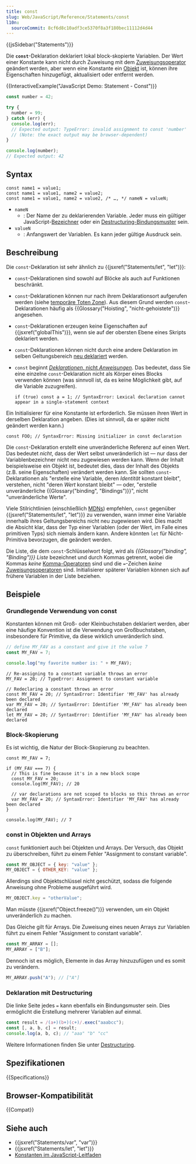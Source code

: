 ```yaml
---
title: const
slug: Web/JavaScript/Reference/Statements/const
l10n:
  sourceCommit: 8cf6d8c10adf3ce5370f8a3f180bec11112d4d44
---
```


{{jsSidebar("Statements")}}

Die **`const`**-Deklaration deklariert lokal block-skopierte Variablen. Der Wert einer Konstante kann nicht durch Zuweisung mit dem [Zuweisungsoperator](/de/docs/Web/JavaScript/Reference/Operators/Assignment) geändert werden, aber wenn eine Konstante ein [Objekt](/de/docs/Web/JavaScript/Guide/Data_structures#objects) ist, können ihre Eigenschaften hinzugefügt, aktualisiert oder entfernt werden.

{{InteractiveExample("JavaScript Demo: Statement - Const")}}

```js interactive-example
const number = 42;

try {
  number = 99;
} catch (err) {
  console.log(err);
  // Expected output: TypeError: invalid assignment to const 'number'
  // (Note: the exact output may be browser-dependent)
}

console.log(number);
// Expected output: 42
```

## Syntax

```js-nolint
const name1 = value1;
const name1 = value1, name2 = value2;
const name1 = value1, name2 = value2, /* …, */ nameN = valueN;
```

- `nameN`
  - : Der Name der zu deklarierenden Variable. Jeder muss ein gültiger JavaScript-[Bezeichner](/de/docs/Web/JavaScript/Reference/Lexical_grammar#identifiers) oder ein [Destructuring-Bindungsmuster](/de/docs/Web/JavaScript/Reference/Operators/Destructuring) sein.
- `valueN`
  - : Anfangswert der Variablen. Es kann jeder gültige Ausdruck sein.

## Beschreibung

Die `const`-Deklaration ist sehr ähnlich zu {{jsxref("Statements/let", "let")}}:

- `const`-Deklarationen sind sowohl auf Blöcke als auch auf Funktionen beschränkt.
- `const`-Deklarationen können nur nach ihrem Deklarationsort aufgerufen werden (siehe [temporäre Toten Zone](/de/docs/Web/JavaScript/Reference/Statements/let#temporal_dead_zone_tdz)). Aus diesem Grund werden `const`-Deklarationen häufig als {{Glossary("Hoisting", "nicht-gehoistete")}} angesehen.
- `const`-Deklarationen erzeugen keine Eigenschaften auf {{jsxref("globalThis")}}, wenn sie auf der obersten Ebene eines Skripts deklariert werden.
- `const`-Deklarationen können nicht durch eine andere Deklaration im selben Geltungsbereich [neu deklariert](/de/docs/Web/JavaScript/Reference/Statements/let#redeclarations) werden.
- `const` beginnt [_Deklarationen_, nicht _Anweisungen_](/de/docs/Web/JavaScript/Reference/Statements#difference_between_statements_and_declarations). Das bedeutet, dass Sie eine einzelne `const`-Deklaration nicht als Körper eines Blocks verwenden können (was sinnvoll ist, da es keine Möglichkeit gibt, auf die Variable zuzugreifen).

  ```js-nolint example-bad
  if (true) const a = 1; // SyntaxError: Lexical declaration cannot appear in a single-statement context
  ```

Ein Initialisierer für eine Konstante ist erforderlich. Sie müssen ihren Wert in derselben Deklaration angeben. (Dies ist sinnvoll, da er später nicht geändert werden kann.)

```js-nolint example-bad
const FOO; // SyntaxError: Missing initializer in const declaration
```

Die `const`-Deklaration erstellt eine unveränderliche Referenz auf einen Wert. Das bedeutet _nicht_, dass der Wert selbst unveränderlich ist — nur dass der Variablenbezeichner nicht neu zugewiesen werden kann. Wenn der Inhalt beispielsweise ein Objekt ist, bedeutet dies, dass der Inhalt des Objekts (z.B. seine Eigenschaften) verändert werden kann. Sie sollten `const`-Deklarationen als "erstelle eine Variable, deren _Identität_ konstant bleibt", verstehen, nicht "deren _Wert_ konstant bleibt" — oder, "erstelle unveränderliche {{Glossary("binding", "Bindings")}}", nicht "unveränderliche Werte".

Viele Stilrichtlinien (einschließlich [MDNs](/de/docs/MDN/Writing_guidelines/Writing_style_guide/Code_style_guide/JavaScript#variable_declarations)) empfehlen, `const` gegenüber {{jsxref("Statements/let", "let")}} zu verwenden, wann immer eine Variable innerhalb ihres Geltungsbereichs nicht neu zugewiesen wird. Dies macht die Absicht klar, dass der Typ einer Variablen (oder der Wert, im Falle eines primitiven Typs) sich niemals ändern kann. Andere könnten `let` für Nicht-Primitiva bevorzugen, die geändert werden.

Die Liste, die dem `const`-Schlüsselwort folgt, wird als _{{Glossary("binding", "Binding")}} Liste_ bezeichnet und durch Kommas getrennt, wobei die Kommas _keine_ [Komma-Operatoren](/de/docs/Web/JavaScript/Reference/Operators/Comma_operator) sind und die `=`-Zeichen _keine_ [Zuweisungsoperatoren](/de/docs/Web/JavaScript/Reference/Operators/Assignment) sind. Initialisierer späterer Variablen können sich auf frühere Variablen in der Liste beziehen.

## Beispiele

### Grundlegende Verwendung von const

Konstanten können mit Groß- oder Kleinbuchstaben deklariert werden, aber eine häufige Konvention ist die Verwendung von Großbuchstaben, insbesondere für Primitive, da diese wirklich unveränderlich sind.

```js
// define MY_FAV as a constant and give it the value 7
const MY_FAV = 7;

console.log("my favorite number is: " + MY_FAV);
```

```js-nolint example-bad
// Re-assigning to a constant variable throws an error
MY_FAV = 20; // TypeError: Assignment to constant variable

// Redeclaring a constant throws an error
const MY_FAV = 20; // SyntaxError: Identifier 'MY_FAV' has already been declared
var MY_FAV = 20; // SyntaxError: Identifier 'MY_FAV' has already been declared
let MY_FAV = 20; // SyntaxError: Identifier 'MY_FAV' has already been declared
```

### Block-Skopierung

Es ist wichtig, die Natur der Block-Skopierung zu beachten.

```js-nolint
const MY_FAV = 7;

if (MY_FAV === 7) {
  // This is fine because it's in a new block scope
  const MY_FAV = 20;
  console.log(MY_FAV); // 20

  // var declarations are not scoped to blocks so this throws an error
  var MY_FAV = 20; // SyntaxError: Identifier 'MY_FAV' has already been declared
}

console.log(MY_FAV); // 7
```

### const in Objekten und Arrays

`const` funktioniert auch bei Objekten und Arrays. Der Versuch, das Objekt zu überschreiben, führt zu einem Fehler "Assignment to constant variable".

```js example-bad
const MY_OBJECT = { key: "value" };
MY_OBJECT = { OTHER_KEY: "value" };
```

Allerdings sind Objektschlüssel nicht geschützt, sodass die folgende Anweisung ohne Probleme ausgeführt wird.

```js
MY_OBJECT.key = "otherValue";
```

Man müsste {{jsxref("Object.freeze()")}} verwenden, um ein Objekt unveränderlich zu machen.

Das Gleiche gilt für Arrays. Die Zuweisung eines neuen Arrays zur Variablen führt zu einem Fehler "Assignment to constant variable".

```js example-bad
const MY_ARRAY = [];
MY_ARRAY = ["B"];
```

Dennoch ist es möglich, Elemente in das Array hinzuzufügen und es somit zu verändern.

```js
MY_ARRAY.push("A"); // ["A"]
```

### Deklaration mit Destructuring

Die linke Seite jedes `=` kann ebenfalls ein Bindungsmuster sein. Dies ermöglicht die Erstellung mehrerer Variablen auf einmal.

```js
const result = /(a+)(b+)(c+)/.exec("aaabcc");
const [, a, b, c] = result;
console.log(a, b, c); // "aaa" "b" "cc"
```

Weitere Informationen finden Sie unter [Destructuring](/de/docs/Web/JavaScript/Reference/Operators/Destructuring).

## Spezifikationen

{{Specifications}}

## Browser-Kompatibilität

{{Compat}}

## Siehe auch

- {{jsxref("Statements/var", "var")}}
- {{jsxref("Statements/let", "let")}}
- [Konstanten im JavaScript-Leitfaden](/de/docs/Web/JavaScript/Guide/Grammar_and_types#constants)
